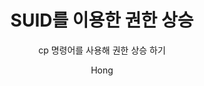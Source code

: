 ---
layout: post
title: SUID를 이용한 권한 상승
subtitle: cp 명령어를 사용해 권한 상승 하기
category: knowledge
thumbnail-img: /assets/img/avatar-icon.png
tags: [SUID, cp, gtfobins]
author: Hong
---